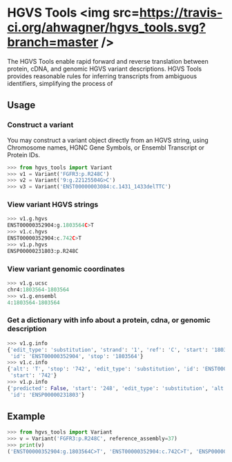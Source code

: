 # HGVS Tools <img src=https://travis-ci.org/ahwagner/hgvs_tools.svg?branch=master />

The HGVS Tools enable rapid forward and reverse translation between protein, cDNA, and genomic HGVS variant
descriptions. HGVS Tools provides reasonable rules for inferring transcripts from ambiguous identifiers, simplifying the
process of 

## Usage

### Construct a variant
You may construct a variant object directly from an HGVS string, using Chromosome names, HGNC Gene Symbols, or Ensembl
Transcript or Protein IDs.
```python
>>> from hgvs_tools import Variant
>>> v1 = Variant('FGFR3:p.R248C')
>>> v2 = Variant('9:g.22125504G>C')
>>> v3 = Variant('ENST00000003084:c.1431_1433delTTC')
```

### View variant HGVS strings
```python
>>> v1.g.hgvs
ENST00000352904:g.1803564C>T
>>> v1.c.hgvs
ENST00000352904:c.742C>T
>>> v1.p.hgvs
ENSP00000231803:p.R248C
```

### View variant genomic coordinates
```python
>>> v1.g.ucsc
chr4:1803564-1803564
>>> v1.g.ensembl
4:1803564-1803564
```

### Get a dictionary with info about a protein, cdna, or genomic description
```python
>>> v1.g.info
{'edit_type': 'substitution', 'strand': '1', 'ref': 'C', 'start': '1803564', 'chromosome': '4', 'alt': 'T',
 'id': 'ENST00000352904', 'stop': '1803564'}
>>> v1.c.info
{'alt': 'T', 'stop': '742', 'edit_type': 'substitution', 'id': 'ENST00000352904', 'ref': 'C', 'predicted': False, 
 'start': '742'}
>>> v1.p.info
{'predicted': False, 'start': '248', 'edit_type': 'substitution', 'alt': 'C', 'stop': '248', 'ref': 'R',
 'id': 'ENSP00000231803'}
```

## Example
```python
>>> from hgvs_tools import Variant
>>> v = Variant('FGFR3:p.R248C', reference_assembly=37)
>>> print(v)
('ENST00000352904:g.1803564C>T', 'ENST00000352904:c.742C>T', 'ENSP00000231803:p.R248C')
```
